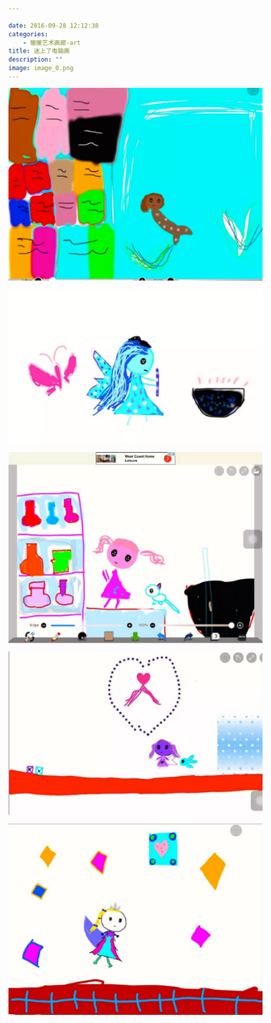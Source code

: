 ```yaml
---

date: 2016-09-28 12:12:38
categories:
    - 暖暖艺术画廊-art
title: 迷上了电脑画
description: ""
image: image_0.png
---
```


![](image_0.png)  
  
  
  
  
  
![](image_1.png)  
  
  
  
![](image_2.png)  
  
  
  
  
  
  
  
  
![](image_3.png)  
  
  
![](image_4.png)